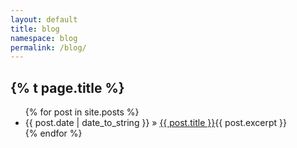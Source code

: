 ```yaml
---
layout: default
title: blog
namespace: blog
permalink: /blog/
---
```

<h2>{% t page.title %}</h2>
<ul>
  {% for post in site.posts %}
    <li><span>{{ post.date | date_to_string }}</span> &raquo; <a href="{{ post.url }}" title="{{ post.title }}">{{ post.title }}</a>{{ post.excerpt }}</li>
  {% endfor %}
    
</ul>
